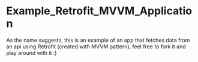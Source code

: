 # Example_Retrofit_MVVM_Application
As the name suggests, this is an example of an app that fetches data from an api using Retrofit (created with MVVM pattern), feel free to fork it and play around with it :)
